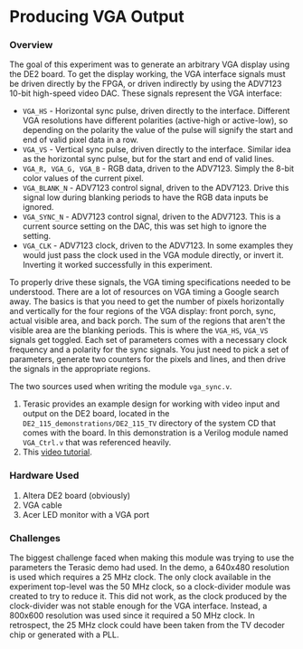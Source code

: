 # Producing VGA Output 
### Overview
The goal of this experiment was to generate an arbitrary VGA display using the DE2 board. To get the display working, the VGA interface signals must be driven directly by the FPGA, or driven indirectly by using the ADV7123 10-bit high-speed video DAC. These signals represent the VGA interface:
- `VGA_HS` - Horizontal sync pulse, driven directly to the interface. Different VGA resolutions have different polarities (active-high or active-low), so depending on the polarity the value of the pulse will signify the start and end of valid pixel data in a row.
- `VGA_VS` - Vertical sync pulse, driven directly to the interface. Similar idea as the horizontal sync pulse, but for the start and end of valid lines.
- `VGA_R, VGA_G, VGA_B` - RGB data, driven to the ADV7123. Simply the 8-bit color values of the current pixel.
- `VGA_BLANK_N` - ADV7123 control signal, driven to the ADV7123. Drive this signal low during blanking periods to have the RGB data inputs be ignored.
- `VGA_SYNC_N` - ADV7123 control signal, driven to the ADV7123. This is a current source setting on the DAC, this was set high to ignore the setting.
- `VGA_CLK` - ADV7123 clock, driven to the ADV7123. In some examples they would just pass the clock used in the VGA module directly, or invert it.  Inverting it worked successfully in this experiment.

To properly drive these signals, the VGA timing specifications needed to be understood. There are a lot of resources on VGA timing a Google search away. The basics is that you need to get the number of pixels horizontally and vertically for the four regions of the VGA display: front porch, sync, actual visible area, and back porch. The sum of the regions that aren't the visible area are the blanking periods. This is where the `VGA_HS`, `VGA_VS` signals get toggled. Each set of parameters comes with a necessary clock frequency and a polarity for the sync signals. You just need to pick a set of parameters, generate two counters for the pixels and lines, and then drive the signals in the appropriate regions.

The two sources used when writing the module `vga_sync.v`.

1. Terasic provides an example design for working with video input and output on the DE2 board, located in the `DE2_115_demonstrations/DE2_115_TV` directory of the system CD that comes with the board. In this demonstration is a Verilog module named `VGA_Ctrl.v` that was referenced heavily.
2. This [video tutorial](https://www.youtube.com/watch?v=WK5FT5RD1sU).

### Hardware Used

1.  Altera DE2 board (obviously)
2.  VGA cable
3.  Acer LED monitor with a VGA port

### Challenges
The biggest challenge faced when making this module was trying to use the parameters the Terasic demo had used. In the demo, a 640x480 resolution is used which requires a 25 MHz clock. The only clock available in the experiment top-level was the 50 MHz clock, so a clock-divider module was created to try to reduce it. This did not work, as the clock produced by the clock-divider was not stable enough for the VGA interface. Instead, a 800x600 resolution was used since it required a 50 MHz clock. In retrospect, the 25 MHz clock could have been taken from the TV decoder chip or generated with a PLL.
